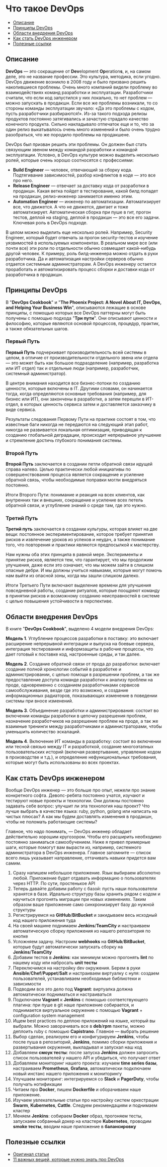 # Что такое DevOps

- [Описание](#описание)
- [Принципы DevOps](#принципы-devops)
- [Области внедрения DevOps](#области-внедрения-devops)
- [Как стать DevOps инженером](#как-стать-devops-инженером)
- [Полезные ссылки](#полезные-ссылки)

## Описание

**DevOps** — это сокращение от **Dev**elopment **Op**eration**s**, и, на самом деле, это не название профессии. Это культура, методика, если угодно. DevOps движение возникло в 2008 году и было призвано решить накопившиеся проблемы. Очень много компаний видели проблему во взаимодействиях команд разработки и эксплуатации. Разработчики считали, что если код запустился у них локально, то нет проблем — можно запускать в продакшн. Если все же проблемы возникали, то со стороны команды эксплуатации звучало: «Да это проблемы с кодом, пусть разработчики разбираются!». Из-за такого подхода релизы продуктов постоянно затягивались и зачастую страдало качество конечного продукта. Сильно накладывало отпечаток еще и то, что за один релиз выкатывалось очень много изменений и было очень трудно разобраться, что же породило проблемы на продакшене.

DevOps был призван решить эти проблемы. Он должен был стать связующим звеном между командой разработки и командой эксплуатации. Условно, в DevOps культуре можно выделить несколько ролей, которые очень хорошо соотносятся с профессиями:

- **Build Engineer** — человек, отвечающий за сборку кода. Подтягивание зависимостей, разбор конфликтов в коде — это все про него.
- **Release Engineer** — отвечает за доставку кода от разработки в продакшн. Какая ветка пойдет в тестирование, какой билд попадет на продакшн, релиз-инженер занимается именно этим.
- **Automation Engineer** — инженер по автоматизации. Автоматизирует все, что движется. А что не движется, двигает и тоже автоматизирует. Автоматическая сборка при пуше в гит, прогон тестов, деплой на staging, деплой в продакшн — это все его задачи. Ключевая роль в DevOps подходе.

В целом можно выделить еще несколько ролей. Например, Security Engineer, который будет отвечать за прогон security-тестов и изучение уязвимостей в используемых компонентах. В реальном мире все (или почти все) эти роли по отдельности обычно совмещает какой-нибудь другой человек. К примеру, роль билд-инженера можно отдать в руки разработчика. Да и автоматизация настройки серверов обычно отдается системным администраторам. А DevOps инженеру остается проработать и автоматизировать процесс сборки и доставки кода от разработчика в продакшн.



## Принципы DevOps

В "**DevOps Cookbook**" и "**The Phoenix Project: A Novel About IT, DevOps, and Helping Your Business Win**", описываются лежащие в основе принципы, с помощью которых все DevOps паттерны могут быть получены с помощью подхода "**Три пути**". Они описывают ценности и философию, которые являются основой процессов, процедур, практик, а также обязательных шагов.

### Первый Путь

**Первый Путь** подчеркивает производительность всей системы в целом, в отличие от производительности отдельного звена или отдела — это может быть как большое подразделение (например, разработка или ИТ отдел) так и отдельные люди (например, разработчик, системный администратор).

В центре внимания находится все бизнес-потоки по созданию ценности, которые включены в IT. Другими словами, он начинается тогда, когда определяются основные требования (например, для бизнес или ИТ), они закончены в разработке, а затем перешли в ИТ-отдел, в которых ценность сервиса затем и доставляется заказчику в виде сервиса.

Результаты следования Первому Пути на практике состоят в том, что известные баги никогда не передаются на следующий этап работ, никогда не развивается локальная оптимизация, приводящая к созданию глобальной деградации, происходит непрерывное улучшение и стремление достичь глубокого понимания системы.

### Второй Путь

**Второй Путь** заключается в создании петли обратной связи идущей справа налево. Целью практически любой инициативы по совершенствования процесса является сокращение и усиление обратной связь, чтобы необходимые поправки могли внедряться постоянно.

Итоги Второго Пути: понимание и реакция на всех клиентов, как внутренних так и внешних, сокращение и усиление всех петель обратной связи, и углубление знаний о среде там, где это нужно.

### Третий Путь

**Третий путь** заключается в создании культуры, которая влияет на две вещи: постоянное экспериментирование, которое требует принятия рисков и извлечение уроков из успехов и неудач, а также понимание того, что повторения и практики являются предпосылкой к мастерству.

Нам нужны оба этих принципа в равной мере. Эксперименты и принятие рисков, является тем, что гарантирует, что мы продолжим улучшения, даже если это означает, что мы можем зайти в слишком опасные дебри. И мы должны учиться навыками, которые могут помочь нам выйти из опасной зоны, когда мы зашли слишком далеко.

Итоги Третьего Пути включают выделение времени для улучшения повседневной работы, создание ритуалов, которые поощряют команду в принятии рисков и возможному созданию неисправностей в системе с целью повышения устойчивости в перспективе.



## Области внедрения DevOps

В книге "**DevOps Cookbook**", выделено 4 модели внедрения DevOps:

**Модель 1**. Углубление процессов разработки в поставку: это включает расширение непрерывной интеграции и выпуска на боевые сервера, интеграция тестирования и информзащиты в рабочие процессы, что дает готовый к поставке код, настроенные среды, и так далее.

**Модель 2**. Создание обратной связи от прода до разработки: включает создание полной хронологии событий в разработке и администрировании, с целью помощи в разрешении проблем, а так же предоставление доступа команде разработки к анализу проблем на проде, одновременно с созданием разработчиками сервисов самообслуживания, везде где это возможно, и создание информационных радиаторов, показывающих изменение в поведении системы при вносе изменений.

**Модель 3**. Объединение разработки и администрирования: состоит во включении команды разработки в цепочку разрешения проблем, назначение разработчиков на разрешение проблем на проде, а так же взаимные тренинги между разработчиками и администраторами, чтобы уменьшить количество эскалаций.

**Модель 4**. Включение ИТ команды в разработку: состоит во включении или тесной связью между IT и разработкой, создание многоэтапных пользовательских историй (включая развертывание, управление кодом в производстве и т.д.), и определение нефункциональных требования, которые могут быть использованы во всех проектах.



## Как стать DevOps инженером

Вообще DevOps инженер — это больше про опыт, нежели про знание конкретного софта. Девопс-ребята постоянно учатся, изучают и тестируют новые проекты и технологии. Они должны постоянно задавать себе вопрос: улучшит ли эта технология наш проект? Что лучше выбрать в качестве языка: ruby, python, golang или написать на чистых плюсах? А как мы будем доставлять изменения в продакшн, чтобы не поломать работающие системы?

Главное, что надо понимать, — DevOps инженер обладает действительно хорошим кругозором. Чтобы его расширить необходимо постоянно заниматься самообучением. Ниже я привел примерные шаги, которые помогут вам вырасти из, например, системного администратора в DevOps инженера. Главное запомните — список всего лишь указывает направление, оттачивать навыки придется вам самим.

1. Сразу напишем небольшое приложение. Язык выбираем абсолютно любой. Приложение будет отдавать информацию о пользователях через HTTP. По сути, простенькое API
2. Теперь давайте добавим работу с базой: пусть наши пользователи хранятся в базе. Идеально структуру базы хранить рядом с кодом и научиться прогонять миграции при новых изменениях. Таким образом ваше приложение само синхронизирует базу до нужной структуры
3. Регистрируемся на **GitHub**/**BitBucket** и закидываем весь исходный код нашего приложения туда
4. На своей машине поднимаем **Jenkins**/**TeamCity** и настраиваем автоматическую сборку приложения из нашего репозитория по кнопке
5. Усложняем задачу. Настроим **webhooks** на **GitHub**/**BitBucket**, которые будут автоматически запускать сборку на **Jenkins**/**TeamCity**
6. Добавим тестов в **Jenkins**: как минимум можно прогонять **lint** по нашему коду или набросать **unit тесты**
7. Переключимся на настройку dev окружения. Берем в руки **Ansible**/**Chef**/**Puppet**/**Salt** и настраиваем виртуалку с нуля: создаем пользователей, устанавливаем необходимые библиотеки и зависимости
8. Подводим все это дело под **Vagrant**: виртуалка должна автоматически подниматься и настраиваться
9. Подключаем **Vagrant** к **Jenkins** с помощью соответствующего плагина: при пуше в git наше приложение собирается, и поднимается виртуальное окружение с помощью **Vagrant** + configuration system management
10. Ищем best practices по деплою приложений на языке, который вы выбрали. Можно заворачивать все в **deb**/**rpm** пакеты, можно деплоить ruby с помощью **Capistrano**. Главное — выбрать решение
11. Выбор сделан, реализуем его и конфигурируем **Jenkins**, чтобы после пуша в репозиторий, **Jenkins**, помимо сборки приложения и развертывания окружения, выкладывал и запускал наш код
12. Добавляем **смоук тесты**: после запуска **Jenkins** должен запросить список пользователей у нашего API и убедиться, что получает ответ
13. Добавляем мониторинг нашего проекта: изучаем **time series базы**, настраиваем **Prometheus**, **Grafana**, автоматически подключаем новый инстанс нашего приложения к мониторингу
14. Улучшаем мониторинг: интегрируемся со **Slack** и **PagerDuty**, чтобы получать нотификации
15. Читаем про **Docker**, пишем **Dockerfile** и оборачиваем наше приложение.
16. Изучаем увлекательные статьи про настройку систем оркестрации **Swarm**, **Kubernetes**, **Cattle**. Следуем рекомендациям и поднимаем кластер
17. Меняем **Jenkins**: собираем **Docker** образ, прогоняем тесты, запускаем собранный докер на кластере **Kubernetes**, проводим **smoke тесты**, вводим наше приложение в **балансировку**



## Полезные ссылки

- [Оригинал статьи](https://tproger.ru/curriculum/devops/)
- [11 важных вещей, которые нужно знать про DevOps](https://habr.com/ru/company/scrumtrek/blog/166039/)